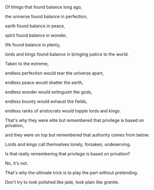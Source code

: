 Of things that found balance long ago,

the universe found balance
in perfection,

earth found balance
in peace,

spirit found balance
in wonder,

life found balance
in plenty,

lords and kings found balance
in bringing justice to the world.

Taken to the extreme,

endless perfection
would tear the universe apart,

endless peace
would shatter the earth,

endless wonder
would extinguish the gods,

endless bounty
would exhaust the fields,

endless ranks of aristocrats
would topple lords and kings.

That's why they were elite
but remembered
that privilege is based on privation,

and they were on top
but remembered
that authority comes from below.

Lords and kings call themselves
lonely,
forsaken,
undeserving.

Is that really
remembering
that privilege is based on privation?

No, it's not.

That's why the ultimate trick
is to play the part without pretending.

Don't try to look polished like jade,
look plain like granite.
